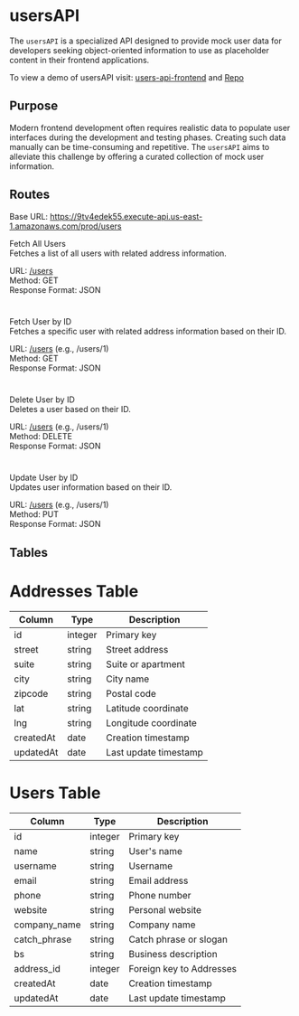 # usersAPI

The `usersAPI` is a specialized API designed to provide mock user data for developers seeking object-oriented information to use as placeholder content in their frontend applications.

To view a demo of usersAPI visit: [users-api-frontend](https://users-api-frontend.vercel.app/) and
[Repo](https://github.com/mig-gonz/usersAPIFrontend) 

## Purpose

Modern frontend development often requires realistic data to populate user interfaces during the development and testing phases. Creating such data manually can be time-consuming and repetitive. The `usersAPI` aims to alleviate this challenge by offering a curated collection of mock user information.

## Routes

Base URL: https://9tv4edek55.execute-api.us-east-1.amazonaws.com/prod/users

Fetch All Users
<br />
Fetches a list of all users with related address information.

URL: [/users](https://9tv4edek55.execute-api.us-east-1.amazonaws.com/prod/users)
<br />
Method: GET
<br />
Response Format: JSON

#
Fetch User by ID
<br />
Fetches a specific user with related address information based on their ID.

URL: [/users](https://9tv4edek55.execute-api.us-east-1.amazonaws.com/prod/users/1) (e.g., /users/1)
<br />
Method: GET
<br />
Response Format: JSON

#
Delete User by ID
<br />
Deletes a user based on their ID.

URL: [/users](https://9tv4edek55.execute-api.us-east-1.amazonaws.com/prod/users/1) (e.g., /users/1)
<br />
Method: DELETE
<br />
Response Format: JSON

#
Update User by ID
<br />
Updates user information based on their ID.

URL: [/users](https://9tv4edek55.execute-api.us-east-1.amazonaws.com/prod/users/1) (e.g., /users/1)
<br />
Method: PUT
<br />
Response Format: JSON

## Tables

# Addresses Table

| Column    | Type    | Description           |
| --------- | ------- | --------------------- |
| id        | integer | Primary key           |
| street    | string  | Street address        |
| suite     | string  | Suite or apartment    |
| city      | string  | City name             |
| zipcode   | string  | Postal code           |
| lat       | string  | Latitude coordinate   |
| lng       | string  | Longitude coordinate  |
| createdAt | date    | Creation timestamp    |
| updatedAt | date    | Last update timestamp |

# Users Table

| Column       | Type    | Description              |
| ------------ | ------- | ------------------------ |
| id           | integer | Primary key              |
| name         | string  | User's name              |
| username     | string  | Username                 |
| email        | string  | Email address            |
| phone        | string  | Phone number             |
| website      | string  | Personal website         |
| company_name | string  | Company name             |
| catch_phrase | string  | Catch phrase or slogan   |
| bs           | string  | Business description     |
| address_id   | integer | Foreign key to Addresses |
| createdAt    | date    | Creation timestamp       |
| updatedAt    | date    | Last update timestamp    |
